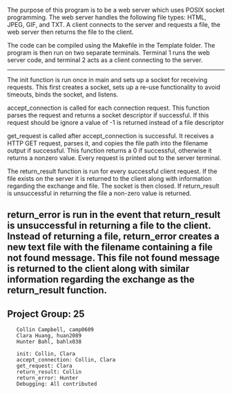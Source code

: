 The purpose of this program is to be a web server which uses POSIX socket programming. The web server handles the following file types: HTML, JPEG, GIF, and TXT. A client connects to the server and requests a file, the web server then returns the file to the client.

The code can be compiled using the Makefile in the Template folder. The program is then run on two separate terminals. Terminal 1 runs the web server code, and terminal 2 acts as a client connecting to the server.

---------------------------------------------------------------------------------------------
The init function is run once in main and sets up a socket for receiving requests. This first creates a socket, sets up a re-use functionality to avoid timeouts, binds the socket, and listens.

accept_connection is called for each connection request. This function parses the request and returns a socket descriptor if successful. If this request should be ignore a value of -1 is returned instead of a file descriptor

get_request is called after accept_connection is successful. It receives a HTTP GET request, parses it, and copies the file path into the filename output if successful. This function returns a 0 if successful, otherwise it returns a nonzero value. Every request is printed out to the server terminal.

The return_result function is run for every successful client request. If the file exists on the server it is returned to the client along with information regarding the exchange and file. The socket is then closed. If return_result is unsuccessful in returning the file a non-zero value is returned.

return_error is run in the event that return_result is unsuccessful in returning a file to the client. Instead of returning a file, return_error creates a new text file with the filename containing a file not found message. This file not found message is returned to the client along with similar information regarding the exchange as the return_result function.
---------------------------------------------------------------------------------------------

## Project Group: 25

```Members:
   Collin Campbell, camp0609
   Clara Huang, huan2089
   Hunter Bahl, bahlx038
```
```Credits:
   init: Collin, Clara
   accept_connection: Collin, Clara
   get_request: Clara
   return_result: Collin
   return_error: Hunter
   Debugging: All contributed
```
